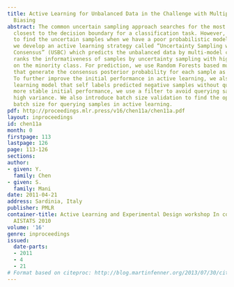 ```yaml
---
title: Active Learning for Unbalanced Data in the Challenge with Multiple Models and
  Biasing
abstract: The common uncertain sampling approach searches for the most uncertain samples
  closest to the decision boundary for a classification task. However, we might fail
  to find the uncertain samples when we have a poor probabilistic model. In this work,
  we develop an active learning strategy called “Uncertainty Sampling with Biasing
  Consensus” (USBC) which predicts the unbalanced data by multi-model committee and
  ranks the informativeness of samples by uncertainty sampling with higher weight
  on the minority class. For prediction, we use Random Forests based multiple models
  that generate the consensus posterior probability for each sample as part of USBC.
  To further improve the initial performance in active learning, we also use a semi-supervised
  learning model that self labels predicted negative samples without querying. For
  more stable initial performance, we use a filter to avoid querying samples with
  high variance. We also introduce batch size validation to find the optimal initial
  batch size for querying samples in active learning.
pdf: http://proceedings.mlr.press/v16/chen11a/chen11a.pdf
layout: inproceedings
id: chen11a
month: 0
firstpage: 113
lastpage: 126
page: 113-126
sections: 
author:
- given: Y.
  family: Chen
- given: S.
  family: Mani
date: 2011-04-21
address: Sardinia, Italy
publisher: PMLR
container-title: Active Learning and Experimental Design workshop In conjunction with
  AISTATS 2010
volume: '16'
genre: inproceedings
issued:
  date-parts:
  - 2011
  - 4
  - 21
# Format based on citeproc: http://blog.martinfenner.org/2013/07/30/citeproc-yaml-for-bibliographies/
---
```

